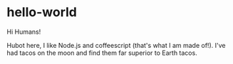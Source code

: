# hello-world

Hi Humans!

Hubot here, I like Node.js and coffeescript (that's what I am made of!).
I've had tacos on the moon and find them far superior to Earth tacos.
